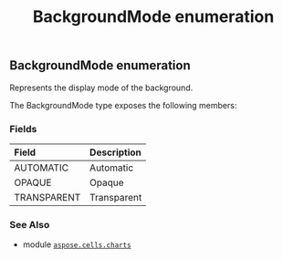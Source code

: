 ﻿---
title: BackgroundMode enumeration
second_title: Aspose.Cells for Python via .NET API References
description: 
type: docs
weight: 370
url: /aspose.cells.charts/backgroundmode/
is_root: false
---

## BackgroundMode enumeration

Represents the display mode of the background.



The BackgroundMode type exposes the following members:

### Fields
| Field | Description |
| :- | :- |
| AUTOMATIC | Automatic |
| OPAQUE | Opaque |
| TRANSPARENT | Transparent |



### See Also
* module [`aspose.cells.charts`](..)
